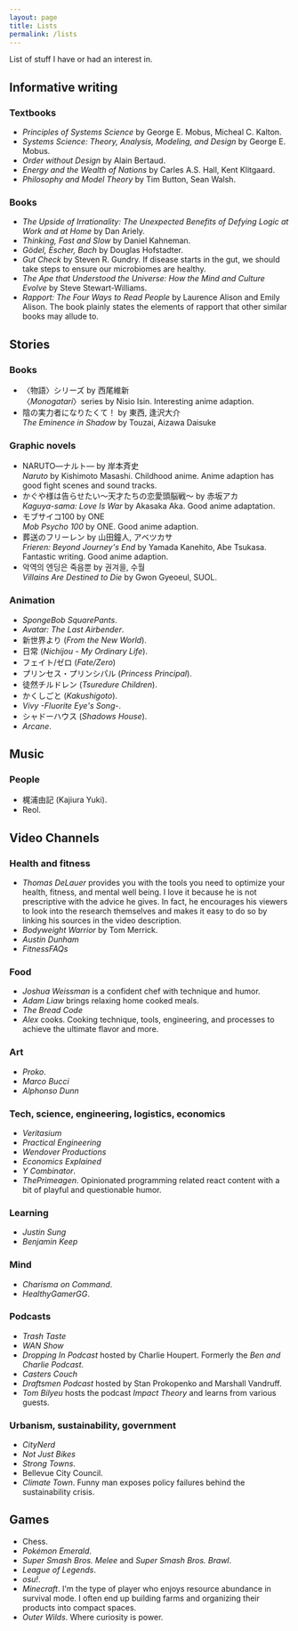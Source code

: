 ```yaml
---
layout: page
title: Lists
permalink: /lists
---
```


List of stuff I have or had an interest in.

## Informative writing

### Textbooks

* _Principles of Systems Science_ by George E. Mobus, Micheal C. Kalton.
* _Systems Science: Theory, Analysis, Modeling, and Design_ by George E. Mobus.
* _Order without Design_ by Alain Bertaud.
* _Energy and the Wealth of Nations_ by Carles A.S. Hall, Kent Klitgaard.
* _Philosophy and Model Theory_ by Tim Button, Sean Walsh.

### Books

* _The Upside of Irrationality: The Unexpected Benefits of Defying Logic at Work and at Home_ by Dan Ariely.
* _Thinking, Fast and Slow_ by Daniel Kahneman.
* _Gödel, Escher, Bach_ by Douglas Hofstadter.
* _Gut Check_ by Steven R. Gundry. If disease starts in the gut, we should take steps to ensure our microbiomes are healthy.
* _The Ape that Understood the Universe: How the Mind and Culture Evolve_ by Steve Stewart-Williams.
* _Rapport: The Four Ways to Read People_ by Laurence Alison and Emily Alison. The book plainly states the elements of rapport that other similar books may allude to.

## Stories

### Books

* 〈物語〉シリーズ by 西尾維新\
  〈_Monogatari_〉series by Nisio Isin. Interesting anime adaption.
* 陰の実力者になりたくて！ by 東西, 逢沢大介\
  _The Eminence in Shadow_ by Touzai, Aizawa Daisuke

### Graphic novels

* NARUTO―ナルト― by 岸本斉史\
  _Naruto_ by Kishimoto Masashi. Childhood anime. Anime adaption has good fight scenes and sound tracks.
* かぐや様は告らせたい～天才たちの恋愛頭脳戦～ by 赤坂アカ\
  _Kaguya-sama: Love Is War_ by Akasaka Aka. Good anime adaptation.
* モブサイコ100 by ONE\
  _Mob Psycho 100_ by ONE. Good anime adaption.
* 葬送のフリーレン by 山田鐘人, アベツカサ\
  _Frieren: Beyond Journey's End_ by Yamada Kanehito, Abe Tsukasa. Fantastic writing. Good anime adaption.
* 악역의 엔딩은 죽음뿐 by 권겨을, 수월\
  _Villains Are Destined to Die_ by Gwon Gyeoeul, SUOL.

### Animation

* _SpongeBob SquarePants_.
* _Avatar: The Last Airbender_.
* 新世界より (_From the New World_).
* 日常 (_Nichijou - My Ordinary Life_).
* フェイト/ゼロ (_Fate/Zero_)
* プリンセス・プリンシパル (_Princess Principal_).
* 徒然チルドレン (_Tsuredure Children_).
* かくしごと (_Kakushigoto_).
* _Vivy -Fluorite Eye's Song-_.
* シャドーハウス (_Shadows House_).
* _Arcane_.

## Music

### People

* 梶浦由記 (Kajiura Yuki).
* Reol.


## Video Channels

### Health and fitness

* _Thomas DeLauer_ provides you with the tools you need to optimize your health, fitness, and mental well being. I love it because he is not prescriptive with the advice he gives. In fact, he encourages his viewers to look into the research themselves and makes it easy to do so by linking his sources in the video description.
* _Bodyweight Warrior_ by Tom Merrick.
* _Austin Dunham_
* _FitnessFAQs_

### Food

* _Joshua Weissman_ is a confident chef with technique and humor.
* _Adam Liaw_ brings relaxing home cooked meals.
* _The Bread Code_
* _Alex_ cooks. Cooking technique, tools, engineering, and processes to achieve the ultimate flavor and more.

### Art

* _Proko_.
* _Marco Bucci_
* _Alphonso Dunn_

### Tech, science, engineering, logistics, economics

* _Veritasium_
* _Practical Engineering_
* _Wendover Productions_
* _Economics Explained_
* _Y Combinator_.
* _ThePrimeagen_. Opinionated programming related react content with a bit of playful and questionable humor.

### Learning

* _Justin Sung_
* _Benjamin Keep_

### Mind

* _Charisma on Command_.
* _HealthyGamerGG_.

### Podcasts

* _Trash Taste_
* _WAN Show_
* _Dropping In Podcast_ hosted by Charlie Houpert. Formerly the _Ben and Charlie Podcast_.
* _Casters Couch_
* _Draftsmen Podcast_ hosted by Stan Prokopenko and Marshall Vandruff.
* _Tom Bilyeu_ hosts the podcast _Impact Theory_ and learns from various guests.

### Urbanism, sustainability, government

* _CityNerd_
* _Not Just Bikes_
* _Strong Towns_.
* Bellevue City Council.
* _Climate Town_. Funny man exposes policy failures behind the sustainability crisis.

## Games

* Chess.
* _Pokémon Emerald_.
* _Super Smash Bros. Melee_ and _Super Smash Bros. Brawl_.
* _League of Legends_.
* _osu!_.
* _Minecraft_. I'm the type of player who enjoys resource abundance in survival mode. I often end up building farms and organizing their products into compact spaces.
* _Outer Wilds_. Where curiosity is power.